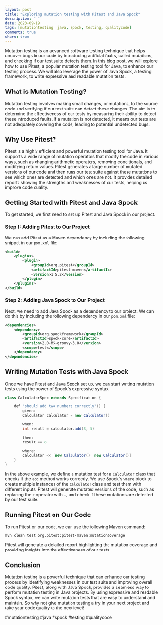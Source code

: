 ```yaml
---
layout: post
title: "Exploring mutation testing with Pitest and Java Spock"
description: " "
date: 2023-09-19
tags: [mutationtesting, java, spock, testing, qualitycode]
comments: true
share: true
---
```


Mutation testing is an advanced software testing technique that helps uncover bugs in our code by introducing artificial faults, called mutations, and checking if our test suite detects them. In this blog post, we will explore how to use Pitest, a popular mutation testing tool for Java, to enhance our testing process. We will also leverage the power of Java Spock, a testing framework, to write expressive and readable mutation tests.

## What is Mutation Testing?

Mutation testing involves making small changes, or mutations, to the source code and verifying if our test suite can detect these changes. The aim is to determine the effectiveness of our tests by measuring their ability to detect these introduced faults. If a mutation is not detected, it means our tests are not adequately covering the code, leading to potential undetected bugs.

## Why Use Pitest?

Pitest is a highly efficient and powerful mutation testing tool for Java. It supports a wide range of mutation operators that modify the code in various ways, such as changing arithmetic operators, removing conditionals, and modifying return values. Pitest generates a large number of mutated versions of our code and then runs our test suite against these mutations to see which ones are detected and which ones are not. It provides detailed reports showing the strengths and weaknesses of our tests, helping us improve code quality.

## Getting Started with Pitest and Java Spock

To get started, we first need to set up Pitest and Java Spock in our project.

### Step 1: Adding Pitest to Our Project

We can add Pitest as a Maven dependency by including the following snippet in our `pom.xml` file:

```xml
<build>
    <plugins>
        <plugin>
            <groupId>org.pitest</groupId>
            <artifactId>pitest-maven</artifactId>
            <version>1.5.2</version>
        </plugin>
    </plugins>
</build>
```

### Step 2: Adding Java Spock to Our Project

Next, we need to add Java Spock as a dependency to our project. We can do this by including the following dependency in our `pom.xml` file:

```xml
<dependencies>
    <dependency>
        <groupId>org.spockframework</groupId>
        <artifactId>spock-core</artifactId>
        <version>2.0-M5-groovy-3.0</version>
        <scope>test</scope>
    </dependency>
</dependencies>
```

## Writing Mutation Tests with Java Spock

Once we have Pitest and Java Spock set up, we can start writing mutation tests using the power of Spock's expressive syntax.

```java
class CalculatorSpec extends Specification {

    def "should add two numbers correctly"() {
        given:
        Calculator calculator = new Calculator()

        when:
        int result = calculator.add(3, 5)

        then:
        result == 8

        where:
        calculator << [new Calculator(), new Calculator()]
    }
}
```

In the above example, we define a mutation test for a `Calculator` class that checks if the `add` method works correctly. We use Spock's `where` block to create multiple instances of the `Calculator` class and test them with different inputs. Pitest will generate mutated versions of the code, such as replacing the `+` operator with `-`, and check if these mutations are detected by our test suite.

## Running Pitest on Our Code

To run Pitest on our code, we can use the following Maven command:

```
mvn clean test org.pitest:pitest-maven:mutationCoverage
```

Pitest will generate a detailed report highlighting the mutation coverage and providing insights into the effectiveness of our tests.

## Conclusion

Mutation testing is a powerful technique that can enhance our testing process by identifying weaknesses in our test suite and improving overall code quality. Pitest, along with Java Spock, provides a seamless way to perform mutation testing in Java projects. By using expressive and readable Spock syntax, we can write mutation tests that are easy to understand and maintain. So why not give mutation testing a try in your next project and take your code quality to the next level!

#mutationtesting #java #spock #testing #qualitycode